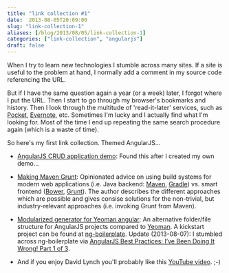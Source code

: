 ```yaml
---
title: "link collection #1"
date:  2013-08-05T20:09:00
slug: "link-collection-1"
aliases: [/blog/2013/08/05/link-collection-1]
categories: ["link-collection", "angularjs"]
draft: false
---
```

When I try to learn new technologies I stumble across many sites. 
If a site is useful to the problem at hand, I normally add a comment in my source code referencing the URL.

But if I have the same question again a year (or a week) later, I forgot where I put the URL.
Then I start to go through my browser's bookmarks and history. Then I look through the multitude of 'read-it-later' services, such as [Pocket](http://getpocket.com/), [Evernote](http://evernote.com/), etc. Sometimes I'm lucky and I actually find what I'm looking for. Most of the time I end up repeating the same search procedure again (which is a waste of time).

So here's my first link collection. Themed AngularJS...

- [AngularJS CRUD application demo](https://github.com/angular-app/angular-app): Found this after I created my own demo...

- [Making Maven Grunt](http://addyosmani.com/blog/making-maven-grunt/):
Opinionated advice on using build systems for modern web applications (i.e. Java backend: [Maven](http://maven.apache.org/), [Gradle](http://www.gradle.org/)) vs. smart frontend ([Bower](http://bower.io/), [Grunt](http://gruntjs.com/)). The author describes the different approaches which are possible and gives consise solutions for the non-trivial, but industry-relevant approaches (i.e. invoking Grunt from Maven).

- [Modularized generator for Yeoman angular](https://github.com/yeoman/generator-angular/issues/109): 
An alternative folder/file structure for AngularJS projects compared to [Yeoman](http://yeoman.io/). A kickstart project can be found at [ng-boilerplate](https://github.com/joshdmiller/ng-boilerplate). Update (2013-08-07): I stumbled across ng-boilerplate via [AngularJS Best Practices: I’ve Been Doing It Wrong! Part 1 of 3](http://blog.artlogic.com/2013/05/02/ive-been-doing-it-wrong-part-1-of-3/).

- And if you enjoy David Lynch you'll probably like this [YouTube video](http://www.youtube.com/watch?v=mj-tDjDHxEw). ;-)
